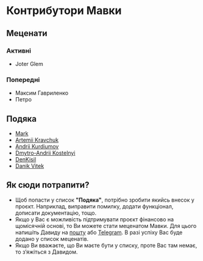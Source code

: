 # Контрибутори Мавки

## Меценати

### Активні
- Joter Glem

### Попередні

- Максим Гавриленко
- Петро

## Подяка

- [Mark](https://github.com/harnyk)
- [Artemii Kravchuk](https://github.com/ArtemiiKravchuk)
- [Andrii Kurdiumov](https://github.com/kant2002)
- [Dmytro-Andrii Kostelnyi](https://github.com/dkostmii)
- [DenKisil](https://github.com/denkisil)
- [Danik Vitek](https://github.com/DanikVitek)

## Як сюди потрапити?

- Щоб попасти у список **"Подяка"**, потрібно зробити якийсь внесок у проєкт. Наприклад, виправити помилку, додати
  функціонал, дописати документацію, тощо.
- Якщо у Вас є можливість підтримувати проєкт фінансово на щомісячній основі, то Ви можете стати меценатом Мавки. Для
  цього напишіть Давиду на [пошту](mailto:davyd.kohut@gmail.com) або [Telegram](https://t.me/kohutdb). В разі успіху Вас
  буде додано у
  список меценатів.
- Якщо Ви вважаєте, що Ви маєте бути у списку, проте Вас там немає, то зʼяжіться з Давидом.
